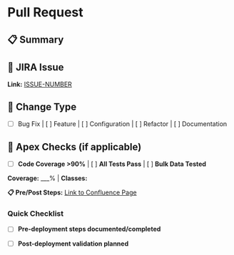 # Pull Request

## 📋 Summary
<!-- Brief description of changes -->

## 🎫 JIRA Issue
**Link:** [ISSUE-NUMBER](https://lumen.atlassian.net/jira/software/c/projects/EDPEST/ISSUE-NUMBER)

## 🚀 Change Type
- [ ] Bug Fix | [ ] Feature | [ ] Configuration | [ ] Refactor | [ ] Documentation

## 🧪 Apex Checks (if applicable)
- [ ] **Code Coverage >90%** | [ ] **All Tests Pass** | [ ] **Bulk Data Tested**

**Coverage:** ___% | **Classes:** 

**📋 Pre/Post Steps:** [Link to Confluence Page](https://lumen.atlassian.net/wiki/spaces/EDPEST)

### Quick Checklist
- [ ] **Pre-deployment steps documented/completed**
- [ ] **Post-deployment validation planned**


